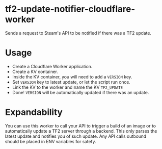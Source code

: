 # tf2-update-notifier-cloudflare-worker

Sends a request to Steam's API to be notified if there was a TF2 update.

# Usage

- Create a Cloudflare Worker application.
- Create a KV container.
- Inside the KV container, you will need to add a `VERSION` key.
- Set `VERSION` key to latest update, or let the script run once.
- Link the KV to the worker and name the KV `TF2_UPDATE`
- Done! `VERSION` will be automatically updated if there was an update.

# Expandability

You can use this worker to call your API to trigger a build of an image or to automatically update a TF2 server through a backend. This only parses the latest update and notifies you of such update. Any API calls outbound should be placed in ENV variables for satefy.
